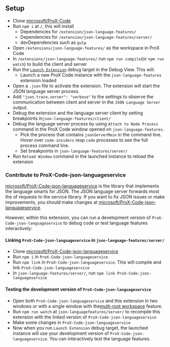 ## Setup

- Clone [microsoft/ProX-Code](https://github.com/microsoft/ProX-Code)
- Run `npm i` at `/`, this will install
	- Dependencies for `/extension/json-language-features/`
	- Dependencies for `/extension/json-language-features/server/`
	- devDependencies such as `gulp`
- Open `/extensions/json-language-features/` as the workspace in ProX Code
- In `/extensions/json-language-features/` run `npm run compile`(or `npm run watch`) to build the client and server
- Run the [`Launch Extension`](https://github.com/microsoft/ProX-Code/blob/master/extensions/json-language-features/.ProX-Code/launch.json) debug target in the Debug View. This will:
	- Launch a new ProX Code instance with the `json-language-features` extension loaded
- Open a `.json` file to activate the extension. The extension will start the JSON language server process.
- Add `"json.trace.server": "verbose"` to the settings to observe the communication between client and server in the `JSON Language Server` output.
- Debug the extension and the language server client by setting breakpoints in`json-language-features/client/`
- Debug the language server process by using `Attach to Node Process` command in the  ProX Code window opened on `json-language-features`.
  - Pick the process that contains `jsonServerMain` in the command line. Hover over `code-insiders` resp `code` processes to see the full process command line.
  - Set breakpoints in `json-language-features/server/`
- Run `Reload Window` command in the launched instance to reload the extension


### Contribute to ProX-Code-json-languageservice

[microsoft/ProX-Code-json-languageservice](https://github.com/microsoft/ProX-Code-json-languageservice) is the library that implements the language smarts for JSON.
The JSON language server forwards most the of requests to the service library.
If you want to fix JSON issues or make improvements, you should make changes at [microsoft/ProX-Code-json-languageservice](https://github.com/microsoft/ProX-Code-json-languageservice).

However, within this extension, you can run a development version of `ProX-Code-json-languageservice` to debug code or test language features interactively:

#### Linking `ProX-Code-json-languageservice` in `json-language-features/server/`

- Clone [microsoft/ProX-Code-json-languageservice](https://github.com/microsoft/ProX-Code-json-languageservice)
- Run `npm i` in `ProX-Code-json-languageservice`
- Run `npm link` in `ProX-Code-json-languageservice`. This will compile and link `ProX-Code-json-languageservice`
- In `json-language-features/server/`, run `npm link ProX-Code-json-languageservice`

#### Testing the development version of `ProX-Code-json-languageservice`

- Open both `ProX-Code-json-languageservice` and this extension in two windows or with a single window with the[multi-root workspace](https://code.visualstudio.com/docs/editor/multi-root-workspaces) feature.
- Run `npm run watch` at `json-languagefeatures/server/` to recompile this extension with the linked version of `ProX-Code-json-languageservice`
- Make some changes in `ProX-Code-json-languageservice`
- Now when you run `Launch Extension` debug target, the launched instance will use your development version of `ProX-Code-json-languageservice`. You can interactively test the language features.
